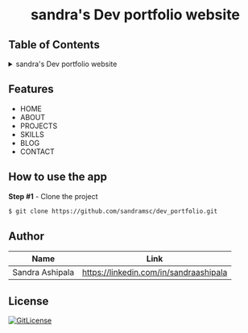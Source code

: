 <h1 align="center">sandra's Dev portfolio website</h1>

## Table of Contents

<details>
<summary>sandra's Dev portfolio website</summary>

- [Application Description](#application-description)
- [Table of Contents](#table-of-contents)
- [Features](#features)
- [How to use the app](#how-to-use-the-app)
- [Author](#author)
- [License](#license)

</details>

## Features

- HOME
- ABOUT
- PROJECTS
- SKILLS
- BLOG
- CONTACT

## How to use the app

**Step #1** - Clone the project

```bash
$ git clone https://github.com/sandramsc/dev_portfolio.git
```


## Author

| Name            | Link                                   |
| --------------- | -------------------------------------- |
| Sandra Ashipala | https://linkedin.com/in/sandraashipala |

## License

[![GitLicense](https://img.shields.io/badge/License-Apache-lime.svg)](https://github.com/sandramsc/dev_portfolio/blob/main/LICENSE)

